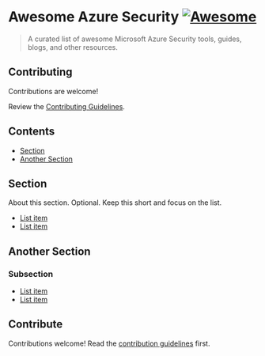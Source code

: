 # Awesome Azure Security [![Awesome](https://awesome.re/badge.svg)](https://awesome.re)

> A curated list of awesome Microsoft Azure Security tools, guides, blogs, and other resources.

## Contributing

Contributions are welcome!

Review the [Contributing Guidelines](https://github.com/kmcquade/awesome-azure/blob/master/CONTRIBUTING.md).

## Contents

- [Section](#section)
- [Another Section](#another-section)


## Section

About this section. Optional. Keep this short and focus on the list.

- [List item](http://example.com)
- [List item](http://example.com)


## Another Section

### Subsection

- [List item](http://example.com)
- [List item](http://example.com)


## Contribute

Contributions welcome! Read the [contribution guidelines](CONTRIBUTING.md) first.
